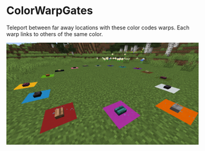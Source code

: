 # ColorWarpGates

Teleport between far away locations with these color codes warps. Each warp links to others of the same color.

![CoverImage](https://github.com/AelveMC/ColorWarpGates/blob/master/warp_gates.png)

